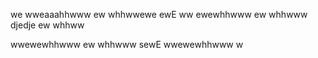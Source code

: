 

we
wweaaahhwww
ew
whhwwewe
ewE
ww   ewewhhwww
ew
whhwww
djedje
ew
whhww



wwewewhhwww
ew
whhwww
sewE
wwewewhhwww
w
